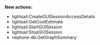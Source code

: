 **New actions:**

- lightsail:CreateGUISessionAccessDetails
- lightsail:GetCostEstimate
- lightsail:StartGUISession
- lightsail:StopGUISession
- neptune-db:GetGraphSummary
